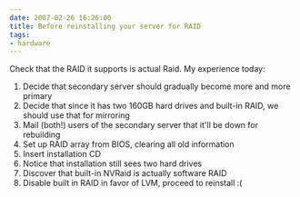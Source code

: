 ```yaml
---
date: 2007-02-26 16:26:00
title: Before reinstalling your server for RAID
tags:
- hardware
---
```


Check that the RAID it supports is actual Raid. My experience today:

1. Decide that secondary server should gradually become more and more primary
2. Decide that since it has two 160GB hard drives and built-in RAID, we should use that for mirroring
3. Mail (both!) users of the secondary server that it'll be down for rebuilding
4. Set up RAID array from BIOS, clearing all old information
5. Insert installation CD
6. Notice that installation still sees two hard drives
7. Discover that built-in NVRaid is actually software RAID
8. Disable built in RAID in favor of LVM, proceed to reinstall :(
